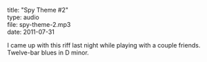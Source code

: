 title: "Spy Theme #2"  
type: audio  
file: spy-theme-2.mp3  
date: 2011-07-31

I came up with this riff last night while playing with a couple friends. Twelve-bar blues in D minor.
